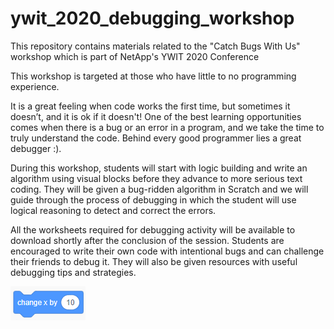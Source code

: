 # ywit_2020_debugging_workshop
This repository contains materials related to the "Catch Bugs With Us" workshop which is part of NetApp's YWIT 2020 Conference

This workshop is targeted at those who have little to no programming experience.

It is a great feeling when code works the first time, but sometimes it doesn’t, and it is ok if it doesn't! One of the best learning opportunities comes when there is a bug or an error in a program, and we take the time to truly understand the code. Behind every good programmer lies a great debugger :).

During this workshop, students will start with logic building and write an algorithm using visual blocks before they advance to more serious text coding. They will be given a bug-ridden algorithm in Scratch and we will guide through the process of debugging in which the student will use logical reasoning to detect and correct the errors.

All the worksheets required for debugging activity will be available to download shortly after the conclusion of the session. Students are encouraged to write their own code with intentional bugs and can challenge their friends to debug it. They will also be given resources with useful debugging tips and strategies.

 ![alt tag|300x500](https://github.com/divyapola9/ywit_2020_debugging_workshop/blob/main/Images/Picture1.png) 
